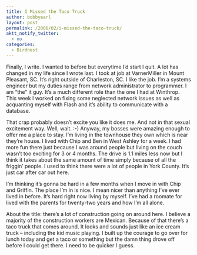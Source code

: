 ```yaml
---
title: I Missed the Taco Truck
author: bobbyearl
layout: post
permalink: /2006/02/i-missed-the-taco-truck/
aktt_notify_twitter:
  - no
categories:
  - Birdnest
---
```

Finally, I write. I wanted to before but everytime I&#8217;d start I quit. A lot has changed in my life since I wrote last. I took at job at VarnerMiller in Mount Pleasant, SC. It&#8217;s right outside of Charleston, SC. I like the job. I&#8217;m a systems engineer but my duties range from network administrator to programmer. I am &#8220;the&#8221; it guy. It&#8217;s a much different role than the one I had at Winthrop. This week I worked on fixing some neglected network issues as well as acquanting myself with Flash and it&#8217;s ability to communicate with a database.

That crap probably doesn&#8217;t excite you like it does me. And not in that sexual excitement way. Well, wait. :-)  Anyway, my bosses were amazing enough to offer me a place to stay. I&#8217;m living in the townhouse they own which is near they&#8217;re house. I lived with Chip and Ben in West Ashley for a week. I had more fun there just because I was around people but living on the couch wasn&#8217;t too exciting for 3 or 4 months. The drive is 1.1 miles less now but I think it takes about the same amount of time simply because of all the friggin&#8217; people. I used to think there were a lot of people in York County. It&#8217;s just car after car out here. 

I&#8217;m thinking it&#8217;s gonna be hard in a few months when I move in with Chip and Griffin. The place I&#8217;m in is nice. I mean nicer than anything I&#8217;ve ever lived in before. It&#8217;s hard right now living by myself. I&#8217;ve had a roomate for lived with the parents for twenty-two years and how I&#8217;m all alone.

About the title: there&#8217;s a lot of construction going on around here. I believe a majority of the construction workers are Mexican. Because of that there&#8217;s a taco truck that comes around. It looks and sounds just like an ice cream truck &#8211; including the kid music playing. I built up the courage to go over for lunch today and get a taco or something but the damn thing drove off before I could get there. I need to be quicker I guess.
